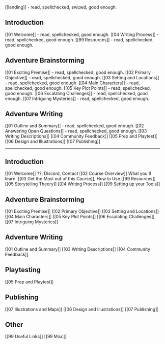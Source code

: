 [[landing]] - read, spellchecked, swiped, good enough.
## Introduction
[[01 Welcome]] - read, spellchecked, good enough.
[[04 Writing Process]] - read, spellchecked, good enough.
[[99 Resources]] - read, spellchecked, good enough.
## Adventure Brainstorming
[[01 Exciting Premise]] - read, spellchecked, good enough.
[[02 Primary Objective]] - read, spellchecked, good enough.
[[03 Setting and Locations]] - read, spellchecked, good enough.
[[04 Main Characters]] - read, spellchecked, good enough.
[[05 Key Plot Points]] - read, spellchecked, good enough.
[[06 Escalating Challenges]] - read, spellchecked, good enough.
[[07 Intriguing Mysteries]] - read, spellchecked, good enough.
## Adventure Writing
[[01 Outline and Summary]] - read, spellchecked, good enough.
[[02 Answering Open Questions]] - read, spellchecked, good enough.
[[03 Writing Descriptions]]
[[04 Community Feedback]]
[[05 Prep and Playtest]]
[[06 Design and Illustrations]]
[[07 Publishing]]


---

## Introduction
[[01 Welcome]] ??, Discord, Contact
[[02 Course Overview]] What you'll learn.
[[03 Get the Most out of this Course]], How to Use
[[99 Resources]]
[[05 Storytelling Theory]]
[[04 Writing Process]]
[[99 Setting up your Tools]]
## Adventure Brainstorming
[[01 Exciting Premise]]
[[02 Primary Objective]]
[[03 Setting and Locations]]
[[04 Main Characters]]
[[05 Key Plot Points]]
[[06 Escalating Challenges]]
[[07 Intriguing Mysteries]]
## Adventure Writing
[[01 Outline and Summary]]
[[03 Writing Descriptions]]
[[04 Community Feedback]]
## Playtesting
[[05 Prep and Playtest]]
## Publishing
[[07 Illustrations and Maps]]
[[06 Design and Illustrations]]
[[07 Publishing]]
## Other
[[99 Useful Links]]
[[99 Misc]]